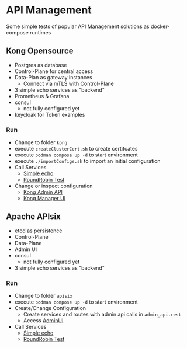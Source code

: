 # API Management
Some simple tests of popular API Management solutions as docker-compose runtimes

## Kong Opensource
* Postgres as database
* Control-Plane for central access
* Data-Plan as gateway instances
  * Connect via mTLS with Control-Plane
* 3 simple echo services as "backend"
* Prometheus & Grafana
* consul
  * not fully configured yet
* keycloak for Token examples

### Run
* Change to folder `kong`
* execute `createClusterCert.sh` to create certifcates
* execute `podman compose up -d` to start environment
* execute `./importConfigs.sh` to import an initial configuration
* Call Services
    * [Simple echo](http://localhost:8000/echo)
    * [RoundRobin Test](http://localhost:8000/all)
* Change or inspect configuration
  * [Kong Admin API](http://localhost:8001)
  * [Kong Manager UI](http://localhost:8002)

## Apache APIsix
* etcd as persistence
* Control-Plane
* Data-Plane
* Admin UI
* consul
  * not fully configured yet
* 3 simple echo services as "backend"

### Run
* Change to folder `apisix`
* execute `podman compose up -d` to start environment
* Create/Change Configuration
  * Create services and routes with admin api calls in `admin_api.rest`
  * Access [AdminUI](http://localhost:9000)
* Call Services
  * [Simple echo](http://localhost:9080/echo)
  * [RoundRobin Test](http://localhost:9080/all)
